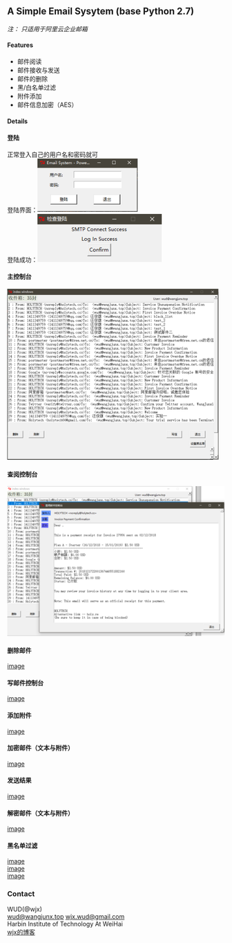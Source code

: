 ## A Simple Email Sysytem (base Python 2.7)
*注： 只适用于阿里云企业邮箱*
#### Features
  * 邮件阅读
  * 邮件接收与发送
  * 邮件的删除
  * 黑/白名单过滤
  * 附件添加
  * 邮件信息加密（AES）
#### Details
#### 登陆
  正常登入自己的用户名和密码就可  
  登陆界面：![image](https://github.com/JX-Wang/Email_Sys/blob/master/SmtpEmailSys/Demo/login.png)  
  登陆成功：![image](https://github.com/JX-Wang/Email_Sys/blob/master/SmtpEmailSys/Demo/login_success.png)  
#### 主控制台  
  ![image](https://github.com/JX-Wang/Email_Sys/blob/master/SmtpEmailSys/Demo/index.png)  
#### 查阅控制台  
  ![image](https://github.com/JX-Wang/Email_Sys/blob/master/SmtpEmailSys/Demo/email_view.png)  
#### 删除邮件  
  [image](https://github.com/JX-Wang/Email_Sys/blob/master/SmtpEmailSys/Demo/delete_email.png)  
#### 写邮件控制台  
  [image](https://github.com/JX-Wang/Email_Sys/blob/master/SmtpEmailSys/Demo/email_view.png)  
#### 添加附件  
  [image](https://github.com/JX-Wang/Email_Sys/blob/master/SmtpEmailSys/Demo/extra.png)
#### 加密邮件（文本与附件）  
  [image](https://github.com/JX-Wang/Email_Sys/blob/master/SmtpEmailSys/Demo/encrypt.png)  
#### 发送结果  
  [image](https://github.com/JX-Wang/Email_Sys/blob/master/SmtpEmailSys/Demo/send_result.png)  
#### 解密邮件（文本与附件）  
  [image](https://github.com/JX-Wang/Email_Sys/blob/master/SmtpEmailSys/Demo/decrypt.png)  
#### 黑名单过滤    
  [image](https://github.com/JX-Wang/Email_Sys/blob/master/SmtpEmailSys/Demo/add_black_list.png)  
  [image](https://github.com/JX-Wang/Email_Sys/blob/master/SmtpEmailSys/Demo/add_black_list_ref.png)  
  [image](https://github.com/JX-Wang/Email_Sys/blob/master/SmtpEmailSys/Demo/add_black_list_ref1.png)  
### Contact  
  WUD(@wjx)  
  wud@wangjunx.top wjx.wud@gmail.com  
  Harbin Institute of Technology At WeiHai  
  [wjx的博客](http://www.wudly.cn)

  
